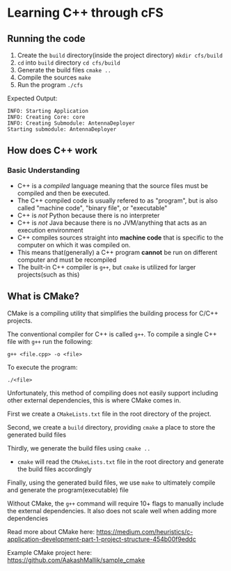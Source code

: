 # Learning C++ through cFS


## Running the code

1. Create the `build` directory(inside the project directory)
`mkdir cfs/build`
2. `cd` into `build` directory
`cd cfs/build`
3. Generate the build files
`cmake ..`
4. Compile the sources 
`make`
5. Run the program
`./cfs`

Expected Output:
```
INFO: Starting Application
INFO: Creating Core: core
INFO: Creating Submodule: AntennaDeployer
Starting submodule: AntennaDeployer
```


## How does C++ work
### Basic Understanding
* C++ is a _compiled_ language meaning that the source files must be compiled and then be executed.
* The C++ compiled code is usually refered to as "program", but is also called "machine code", "binary file", or "executable"
* C++ is _not_ Python because there is no interpreter
* C++ is _not_ Java because there is no JVM/anything that acts as an execution environment
* C++ compiles sources straight into **machine code** that is specific to the computer on which it was compiled on. 
* This means that(generally) a C++ program **cannot** be run on different computer and must be recompiled
* The built-in C++ compiler is `g++`, but `cmake` is utilized for larger projects(such as this)




## What is CMake?
CMake is a compiling utility that simplifies the building process for C/C++ projects.

The conventional compiler for C++ is called `g++`. To compile a single C++ file with `g++` run the following:

`g++ <file.cpp> -o <file>`

To execute the program:

`./<file>`

Unfortunately, this method of compiling does not easily support including other external dependencies, this is where CMake comes in.

First we create a `CMakeLists.txt` file in the root directory of the project.

Second, we create a `build` directory, providing `cmake` a place to store the generated build files

Thirdly, we generate the build files using `cmake ..`

* `cmake` will read the `CMakeLists.txt` file in the root directory and generate the build files accordingly

Finally, using the generated build files, we use `make` to ultimately compile and generate the program(executable) file

Without CMake, the `g++` command will require 10+ flags to manually include the external dependencies.
It also does not scale well when adding more dependencies

Read more about CMake here:
https://medium.com/heuristics/c-application-development-part-1-project-structure-454b00f9eddc

Example CMake project here:
https://github.com/AakashMallik/sample_cmake

